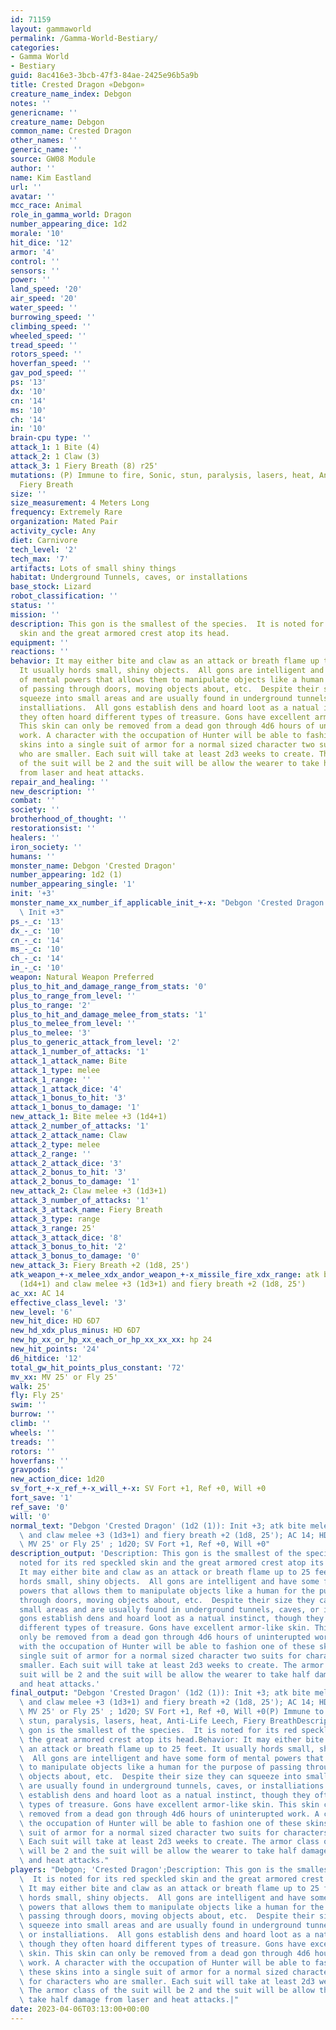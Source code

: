 ```yaml
---
id: 71159
layout: gammaworld
permalink: /Gamma-World-Bestiary/
categories:
- Gamma World
- Bestiary
guid: 8ac416e3-3bcb-47f3-84ae-2425e96b5a9b
title: Crested Dragon «Debgon»
creature_name_index: Debgon
notes: ''
genericname: ''
creature_name: Debgon
common_name: Crested Dragon
other_names: ''
generic_name: ''
source: GW08 Module
author: ''
name: Kim Eastland
url: ''
avatar: ''
mcc_race: Animal
role_in_gamma_world: Dragon
number_appearing_dice: 1d2
morale: '10'
hit_dice: '12'
armor: '4'
control: ''
sensors: ''
power: ''
land_speed: '20'
air_speed: '20'
water_speed: ''
burrowing_speed: ''
climbing_speed: ''
wheeled_speed: ''
tread_speed: ''
rotors_speed: ''
hoverfan_speed: ''
gav_pod_speed: ''
ps: '13'
dx: '10'
cn: '14'
ms: '10'
ch: '14'
in: '10'
brain-cpu type: ''
attack_1: 1 Bite (4)
attack_2: 1 Claw (3)
attack_3: 1 Fiery Breath (8) r25'
mutations: (P) Immune to fire, Sonic, stun, paralysis, lasers, heat, Anti-Life Leech,
  Fiery Breath
size: ''
size_measurement: 4 Meters Long
frequency: Extremely Rare
organization: Mated Pair
activity_cycle: Any
diet: Carnivore
tech_level: '2'
tech_max: '7'
artifacts: Lots of small shiny things
habitat: Underground Tunnels, caves, or installations
base_stock: Lizard
robot_classification: ''
status: ''
mission: ''
description: This gon is the smallest of the species.  It is noted for its red speckled
  skin and the great armored crest atop its head.
equipment: ''
reactions: ''
behavior: It may either bite and claw as an attack or breath flame up to 25 feet.
  It usually hords small, shiny objects.  All gons are intelligent and have some form
  of mental powers that allows them to manipulate objects like a human for the purpose
  of passing through doors, moving objects about, etc.  Despite their size they can
  squeeze into small areas and are usually found in underground tunnels, caves, or
  installiations.  All gons establish dens and hoard loot as a natual instinct, though
  they often hoard different types of treasure. Gons have excellent armor-like skin.
  This skin can only be removed from a dead gon through 4d6 hours of uninterupted
  work. A character with the occupation of Hunter will be able to fashion one of these
  skins into a single suit of armor for a normal sized character two suits for characters
  who are smaller. Each suit will take at least 2d3 weeks to create. The armor class
  of the suit will be 2 and the suit will be allow the wearer to take half damage
  from laser and heat attacks.
repair_and_healing: ''
new_description: ''
combat: ''
society: ''
brotherhood_of_thought: ''
restorationsist: ''
healers: ''
iron_society: ''
humans: ''
monster_name: Debgon 'Crested Dragon'
number_appearing: 1d2 (1)
number_appearing_single: '1'
init: '+3'
monster_name_xx_number_if_applicable_init_+-x: "Debgon 'Crested Dragon' (1d2 (1)):\
  \ Init +3"
ps_-_c: '13'
dx_-_c: '10'
cn_-_c: '14'
ms_-_c: '10'
ch_-_c: '14'
in_-_c: '10'
weapon: Natural Weapon Preferred
plus_to_hit_and_damage_range_from_stats: '0'
plus_to_range_from_level: ''
plus_to_range: '2'
plus_to_hit_and_damage_melee_from_stats: '1'
plus_to_melee_from_level: ''
plus_to_melee: '3'
plus_to_generic_attack_from_level: '2'
attack_1_number_of_attacks: '1'
attack_1_attack_name: Bite
attack_1_type: melee
attack_1_range: ''
attack_1_attack_dice: '4'
attack_1_bonus_to_hit: '3'
attack_1_bonus_to_damage: '1'
new_attack_1: Bite melee +3 (1d4+1)
attack_2_number_of_attacks: '1'
attack_2_attack_name: Claw
attack_2_type: melee
attack_2_range: ''
attack_2_attack_dice: '3'
attack_2_bonus_to_hit: '3'
attack_2_bonus_to_damage: '1'
new_attack_2: Claw melee +3 (1d3+1)
attack_3_number_of_attacks: '1'
attack_3_attack_name: Fiery Breath
attack_3_type: range
attack_3_range: 25'
attack_3_attack_dice: '8'
attack_3_bonus_to_hit: '2'
attack_3_bonus_to_damage: '0'
new_attack_3: Fiery Breath +2 (1d8, 25')
atk_weapon_+-x_melee_xdx_andor_weapon_+-x_missile_fire_xdx_range: atk bite melee +3
  (1d4+1) and claw melee +3 (1d3+1) and fiery breath +2 (1d8, 25')
ac_xx: AC 14
effective_class_level: '3'
new_level: '6'
new_hit_dice: HD 6D7
new_hd_xdx_plus_minus: HD 6D7
new_hp_xx_or_hp_xx_each_or_hp_xx_xx_xx: hp 24
new_hit_points: '24'
d6_hitdice: '12'
total_gw_hit_points_plus_constant: '72'
mv_xx: MV 25' or Fly 25'
walk: 25'
fly: Fly 25'
swim: ''
burrow: ''
climb: ''
wheels: ''
treads: ''
rotors: ''
hoverfans: ''
gravpods: ''
new_action_dice: 1d20
sv_fort_+-x_ref_+-x_will_+-x: SV Fort +1, Ref +0, Will +0
fort_save: '1'
ref_save: '0'
will: '0'
normal_text: "Debgon 'Crested Dragon' (1d2 (1)): Init +3; atk bite melee +3 (1d4+1)\
  \ and claw melee +3 (1d3+1) and fiery breath +2 (1d8, 25'); AC 14; HD 6D7 hp 24;\
  \ MV 25' or Fly 25' ; 1d20; SV Fort +1, Ref +0, Will +0"
description_output: 'Description: This gon is the smallest of the species.  It is
  noted for its red speckled skin and the great armored crest atop its head.Behavior:
  It may either bite and claw as an attack or breath flame up to 25 feet. It usually
  hords small, shiny objects.  All gons are intelligent and have some form of mental
  powers that allows them to manipulate objects like a human for the purpose of passing
  through doors, moving objects about, etc.  Despite their size they can squeeze into
  small areas and are usually found in underground tunnels, caves, or installiations.  All
  gons establish dens and hoard loot as a natual instinct, though they often hoard
  different types of treasure. Gons have excellent armor-like skin. This skin can
  only be removed from a dead gon through 4d6 hours of uninterupted work. A character
  with the occupation of Hunter will be able to fashion one of these skins into a
  single suit of armor for a normal sized character two suits for characters who are
  smaller. Each suit will take at least 2d3 weeks to create. The armor class of the
  suit will be 2 and the suit will be allow the wearer to take half damage from laser
  and heat attacks.'
final_output: "Debgon 'Crested Dragon' (1d2 (1)): Init +3; atk bite melee +3 (1d4+1)\
  \ and claw melee +3 (1d3+1) and fiery breath +2 (1d8, 25'); AC 14; HD 6D7 hp 24;\
  \ MV 25' or Fly 25' ; 1d20; SV Fort +1, Ref +0, Will +0(P) Immune to fire, Sonic,\
  \ stun, paralysis, lasers, heat, Anti-Life Leech, Fiery BreathDescription: This\
  \ gon is the smallest of the species.  It is noted for its red speckled skin and\
  \ the great armored crest atop its head.Behavior: It may either bite and claw as\
  \ an attack or breath flame up to 25 feet. It usually hords small, shiny objects.\
  \  All gons are intelligent and have some form of mental powers that allows them\
  \ to manipulate objects like a human for the purpose of passing through doors, moving\
  \ objects about, etc.  Despite their size they can squeeze into small areas and\
  \ are usually found in underground tunnels, caves, or installiations.  All gons\
  \ establish dens and hoard loot as a natual instinct, though they often hoard different\
  \ types of treasure. Gons have excellent armor-like skin. This skin can only be\
  \ removed from a dead gon through 4d6 hours of uninterupted work. A character with\
  \ the occupation of Hunter will be able to fashion one of these skins into a single\
  \ suit of armor for a normal sized character two suits for characters who are smaller.\
  \ Each suit will take at least 2d3 weeks to create. The armor class of the suit\
  \ will be 2 and the suit will be allow the wearer to take half damage from laser\
  \ and heat attacks."
players: "Debgon; 'Crested Dragon';Description: This gon is the smallest of the species.\
  \  It is noted for its red speckled skin and the great armored crest atop its head.Behavior:\
  \ It may either bite and claw as an attack or breath flame up to 25 feet. It usually\
  \ hords small, shiny objects.  All gons are intelligent and have some form of mental\
  \ powers that allows them to manipulate objects like a human for the purpose of\
  \ passing through doors, moving objects about, etc.  Despite their size they can\
  \ squeeze into small areas and are usually found in underground tunnels, caves,\
  \ or installiations.  All gons establish dens and hoard loot as a natual instinct,\
  \ though they often hoard different types of treasure. Gons have excellent armor-like\
  \ skin. This skin can only be removed from a dead gon through 4d6 hours of uninterupted\
  \ work. A character with the occupation of Hunter will be able to fashion one of\
  \ these skins into a single suit of armor for a normal sized character two suits\
  \ for characters who are smaller. Each suit will take at least 2d3 weeks to create.\
  \ The armor class of the suit will be 2 and the suit will be allow the wearer to\
  \ take half damage from laser and heat attacks.|"
date: 2023-04-06T03:13:00+00:00
---
```

</br>